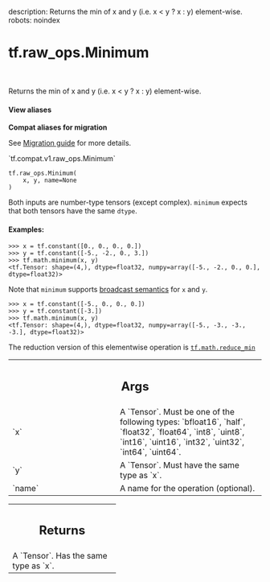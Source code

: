 description: Returns the min of x and y (i.e. x < y ? x : y) element-wise.
robots: noindex

# tf.raw_ops.Minimum

<!-- Insert buttons and diff -->

<table class="tfo-notebook-buttons tfo-api nocontent" align="left">

</table>



Returns the min of x and y (i.e. x < y ? x : y) element-wise.

<section class="expandable">
  <h4 class="showalways">View aliases</h4>
  <p>
<b>Compat aliases for migration</b>
<p>See
<a href="https://www.tensorflow.org/guide/migrate">Migration guide</a> for
more details.</p>
<p>`tf.compat.v1.raw_ops.Minimum`</p>
</p>
</section>

<pre class="devsite-click-to-copy prettyprint lang-py tfo-signature-link">
<code>tf.raw_ops.Minimum(
    x, y, name=None
)
</code></pre>



<!-- Placeholder for "Used in" -->

Both inputs are number-type tensors (except complex).  `minimum` expects that
both tensors have the same `dtype`.

#### Examples:



```
>>> x = tf.constant([0., 0., 0., 0.])
>>> y = tf.constant([-5., -2., 0., 3.])
>>> tf.math.minimum(x, y)
<tf.Tensor: shape=(4,), dtype=float32, numpy=array([-5., -2., 0., 0.], dtype=float32)>
```

Note that `minimum` supports [broadcast semantics](http://docs.scipy.org/doc/numpy/user/basics.broadcasting.html) for `x` and `y`.

```
>>> x = tf.constant([-5., 0., 0., 0.])
>>> y = tf.constant([-3.])
>>> tf.math.minimum(x, y)
<tf.Tensor: shape=(4,), dtype=float32, numpy=array([-5., -3., -3., -3.], dtype=float32)>
```

The reduction version of this elementwise operation is <a href="../../tf/math/reduce_min.md"><code>tf.math.reduce_min</code></a>

<!-- Tabular view -->
 <table class="responsive fixed orange">
<colgroup><col width="214px"><col></colgroup>
<tr><th colspan="2"><h2 class="add-link">Args</h2></th></tr>

<tr>
<td>
`x`
</td>
<td>
A `Tensor`. Must be one of the following types: `bfloat16`, `half`, `float32`, `float64`, `int8`, `uint8`, `int16`, `uint16`, `int32`, `uint32`, `int64`, `uint64`.
</td>
</tr><tr>
<td>
`y`
</td>
<td>
A `Tensor`. Must have the same type as `x`.
</td>
</tr><tr>
<td>
`name`
</td>
<td>
A name for the operation (optional).
</td>
</tr>
</table>



<!-- Tabular view -->
 <table class="responsive fixed orange">
<colgroup><col width="214px"><col></colgroup>
<tr><th colspan="2"><h2 class="add-link">Returns</h2></th></tr>
<tr class="alt">
<td colspan="2">
A `Tensor`. Has the same type as `x`.
</td>
</tr>

</table>

